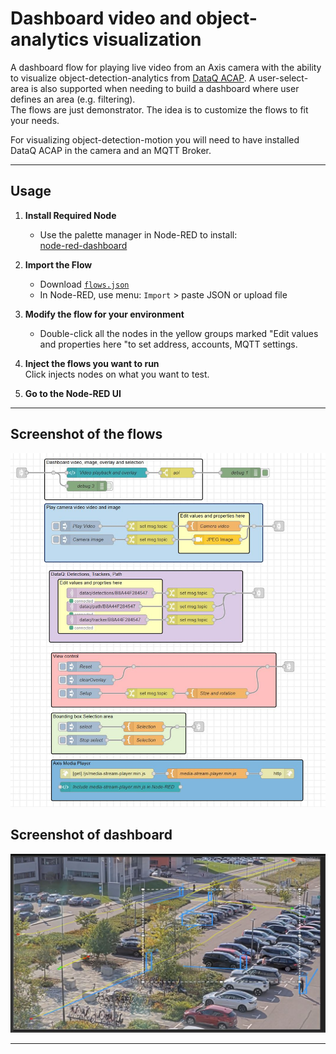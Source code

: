 # Dashboard video and object-analytics visualization

A dashboard flow for playing live video from an Axis camera with the ability to visualize object-detection-analytics from [DataQ ACAP](https://pandosme.github.io/acap/2025/01/18/DataQ.html).  A user-select-area is also supported when needing to build a dashboard where user defines an area (e.g. filtering).  
The flows are just demonstrator.  The idea is to customize the flows to fit your needs.  

For visualizing object-detection-motion you will need to have installed DataQ ACAP in the camera and an MQTT Broker.
 
***

## Usage

1. **Install Required Node**  
   - Use the palette manager in Node-RED to install:  
     [node-red-dashboard](https://flows.nodered.org/node/node-red-dashboard)

2. **Import the Flow**  
   - Download [`flows.json`](./flows.json)
   - In Node-RED, use menu: `Import` > paste JSON or upload file

3. **Modify the flow for your environment**  
   - Double-click all the nodes in the yellow groups marked "Edit values and properties here "to set address, accounts, MQTT settings.

4. **Inject the flows you want to run**  
   Click injects nodes on what you want to test.

5. **Go to the Node-RED UI**  

***
## Screenshot of the flows

![Flow screenshot](./dashboard-flow.JPG)

## Screenshot of dashboard

![Flow screenshot](./dashboard-capture.JPG)

***
